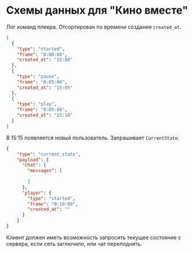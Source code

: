 # Схемы данных для "Кино вместе" 

Лог команд плеера. Отсортирован по времени создания `created_at`.
```json
[
  {
    "type": "started", 
    "frame": "0:00:00",
    "created_at": "15:00"
  },
  {
    "type": "pause", 
    "frame": "0:05:00",
    "created_at": "15:05"
  },
  {
    "type": "play", 
    "frame": "0:05:00",
    "created_at": "15:10"
  }
]
```

В 15:15 появляется новый пользователь. Запрашивает `CurrentState`:

```json
{
    "type": "current_state", 
    "payload": {
      "chat": {
        "messages": [
          
        ]
      },
      "player": {
        "type": "started",
        "frame": "0:10:00",
        "created_at": ""
      }
    } 
}
```

Клиент должен иметь возможность запросить текущее состояние
с сервера, если сеть заглючило, или чат переподнять.
